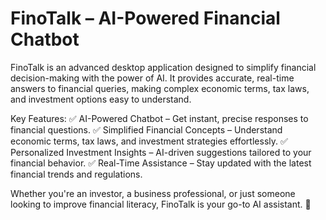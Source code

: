 # FinoTalk – AI-Powered Financial Chatbot 
 FinoTalk is an advanced desktop application designed to simplify financial decision-making with the power of AI. It provides accurate, real-time answers to financial queries, making complex economic terms, tax laws, and investment options easy to understand.

Key Features:
✅ AI-Powered Chatbot – Get instant, precise responses to financial questions.
✅ Simplified Financial Concepts – Understand economic terms, tax laws, and investment strategies effortlessly.
✅ Personalized Investment Insights – AI-driven suggestions tailored to your financial behavior.
✅ Real-Time Assistance – Stay updated with the latest financial trends and regulations.

Whether you're an investor, a business professional, or just someone looking to improve financial literacy, FinoTalk is your go-to AI assistant. 🚀

